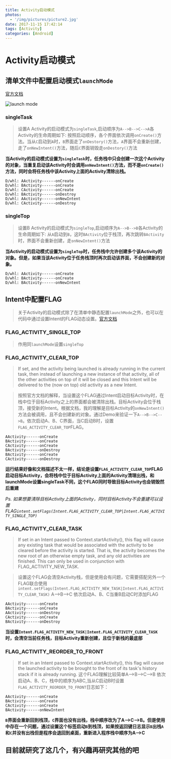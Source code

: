 ```yaml
---
title: Activity启动模式
photos:
  - '/img/pictures/picture2.jpg'
date: 2017-11-15 17:42:14
tags: [Activity]
categories: [Android]
---
```


# Activity启动模式

<!--more-->

## 清单文件中配置启动模式`launchMode`
[官方文档](https://developer.android.google.cn/guide/topics/manifest/activity-element.html#lmode)

![launch mode](/img/launchmode.png)

### singleTask

> 设置A Activity的启动模式为`singleTask`,启动顺序为`A-->B-->C-->A`各Activity的生命周期如下: 按照启动顺序，各个界面依次调用`onCreate()`方法。当从`C`启动到`A`时，`B`界面走了`onDestory()`方法，`A`界面不会重新创建，走了`onNewIntent()`方法，随后`C`界面销毁走`onDestory()`方法

**当Activity的启动模式设置为`singleTask`时，任务栈中只会创建一次这个Activity的对象，当重复启动该Activity时会调用`onNewIntent()`方法，而不是`onCreate()`方法，同时会将任务栈中该Activity上面的Activity清除出栈。**

```
D/whl: AActivity------onCreate
D/whl: BActivity------onCreate
D/whl: CActivity------onCreate
D/whl: BActivity------onDestroy
D/whl: AActivity------onNewIntent
D/whl: CActivity------onDestroy 
```
### singleTop

> 设置B Activity的启动模式为`singleTop`,启动顺序为`A-->B-->B`各Activity的生命周期如下: 从`A`启动到`B`，这时`BActivity`位于栈顶，再次跳转`BActivity`时，界面不会重新创建，走`onNewIntent()`方法

**当Activity的启动模式设置为`singleTop`时，任务栈中允许创建多个该Activity的对象。但是，如果当该Activity位于任务栈顶时再次启动该界面，不会创建新的对象。**

```
D/whl: AActivity------onCreate
D/whl: BActivity------onCreate
D/whl: BActivity------onNewIntent
```

## Intent中配置FLAG
> 关于Activity的启动模式除了在清单中静态配置`launchMode`之外，也可以在代码中通过设置Intent的FLAG动态设置。[官方文档](https://developer.android.google.cn/reference/android/content/Intent.html#setFlags%28int%29)

### FLAG_ACTIVITY_SINGLE_TOP
> 作用同`launchMode`设置`singleTop`

### FLAG_ACTIVITY_CLEAR_TOP
> If set, and the activity being launched is already running in the current task, then instead of launching a new instance of that activity, all of the other activities on top of it will be closed and this Intent will be delivered to the (now on top) old activity as a new Intent.

> 按照官方文档的解释，当设置这个FLAG通过Intent启动目标Activity时，在栈中位于目标Activity之上的界面都会被清除出栈。目标Activity会位于栈顶，接受新的Intent。根据文档，我的理解是目标Activity的`onNewIntent()`方法会被调用，且不会创建新的对象。通过Demo来验证一下`A-->B-->C-->B`。依次启动A、B、C界面，当C启动B时，设置`FLAG_ACTIVITY_CLEAR_TOP`FLAG。

```
AActivity------onCreate
BActivity------onCreate
CActivity------onCreate
BActivity------onDestroy
BActivity------onCreate
CActivity------onDestroy
```
**运行结果好像和文档描述不太一样，结论是设置`FLAG_ACTIVITY_CLEAR_TOP`FLAG启动目标Activity，会将栈中位于目标Activity上面的Activity清理出栈，和launchMode设置singleTask不同，这个FLAG同时导致目标Activity也会销毁然后重建**

*Ps. 如果想要清除目标Activity上面的Activity，同时目标Activity不会重建可以设置FLAG`intent.setFlags(Intent.FLAG_ACTIVITY_CLEAR_TOP|Intent.FLAG_ACTIVITY_SINGLE_TOP)`*

### FLAG_ACTIVITY_CLEAR_TASK
> If set in an Intent passed to Context.startActivity(), this flag will cause any existing task that would be associated with the activity to be cleared before the activity is started. That is, the activity becomes the new root of an otherwise empty task, and any old activities are finished. This can only be used in conjunction with FLAG_ACTIVITY_NEW_TASK.

> 设置这个FLAG会清空Activity栈，但是使用会有问题，它需要搭配另外一个FLAG联合使用`intent.setFlags(Intent.FLAG_ACTIVITY_NEW_TASK|Intent.FLAG_ACTIVITY_CLEAR_TASK)`
A-->B-->C 依次启动A、B、C当重B启动C时添加FLAG


```
AActivity------onCreate
BActivity------onCreate
AActivity------onDestroy
CActivity------onCreate
BActivity------onDestroy
```
**当设置`Intent.FLAG_ACTIVITY_NEW_TASK|Intent.FLAG_ACTIVITY_CLEAR_TASK`时，会清空当前任务栈，目标Activity重新创建，且位于新栈的最底部**

### FLAG_ACTIVITY_REORDER_TO_FRONT

> If set in an Intent passed to Context.startActivity(), this flag will cause the launched activity to be brought to the front of its task's history stack if it is already running.
这个FLAG理解比较简单A-->B-->C-->B 依次启动A、B、C，栈中的顺序为ABC,当从C启动B时设置`FLAG_ACTIVITY_REORDER_TO_FRONT`日志如下：

```
AActivity------onCreate
BActivity------onCreate
CActivity------onCreate
BActivity------onNewIntent
```
**`B`界面会重新回到栈顶，`C`界面也没有出栈，栈中顺序改为了A-->C-->B。但是使用中存在一个问题，通过设置这个标签启动`B`到栈顶，如果按返回键日志显示`B`出栈`A`和`C`并没有出栈但是程序会退回到桌面，重新进入程序栈中顺序为A-->C**


## 目前就研究了这几个，有兴趣再研究其他的吧